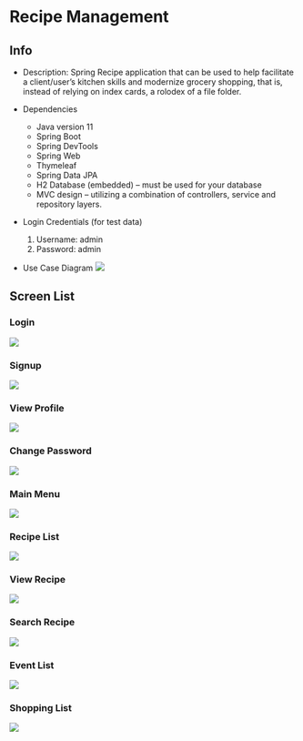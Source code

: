 # Recipe Management
## Info
* Description: 
Spring Recipe application that can be used to help facilitate a client/user’s kitchen skills and modernize grocery shopping, that
is, instead of relying on index cards, a rolodex of a file folder.
* Dependencies
	* Java version 11
	* Spring Boot
	* Spring DevTools
	* Spring Web
	* Thymeleaf
	* Spring Data JPA
	* H2 Database (embedded) – must be used for your database
	* MVC design – utilizing a combination of controllers, service and repository layers. 

* Login Credentials (for test data)
    1.	Username: admin
    2.	Password: admin

* Use Case Diagram
![](https://github.com/kellyhoang1291/Spring_Recipe_Management/blob/master/screenshots/use_case.PNG)

## Screen List
### Login
![](https://github.com/kellyhoang1291/Spring_Recipe_Management/blob/master/screenshots/login.png)
### Signup
![](https://github.com/kellyhoang1291/Spring_Recipe_Management/blob/master/screenshots/signup.png)
### View Profile
![](https://github.com/kellyhoang1291/Spring_Recipe_Management/blob/master/screenshots/view_profile.png)
### Change Password 
![](https://github.com/kellyhoang1291/Spring_Recipe_Management/blob/master/screenshots/change_password.png)
### Main Menu
![](https://github.com/kellyhoang1291/Spring_Recipe_Management/blob/master/screenshots/menu.png)
### Recipe List
![](https://github.com/kellyhoang1291/Spring_Recipe_Management/blob/master/screenshots/recipe_list.png)
### View Recipe
![](https://github.com/kellyhoang1291/Spring_Recipe_Management/blob/master/screenshots/view_recipe.png)
### Search Recipe
![](https://github.com/kellyhoang1291/Spring_Recipe_Management/blob/master/screenshots/search_recipe.png)
### Event List
![](https://github.com/kellyhoang1291/Spring_Recipe_Management/blob/master/screenshots/event_list.png)
### Shopping List
![](https://github.com/kellyhoang1291/Spring_Recipe_Management/blob/master/screenshots/shopping_list.png)



